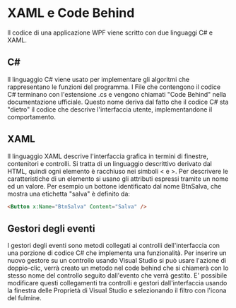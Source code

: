 # XAML e Code Behind

Il codice di una applicazione WPF viene scritto con due linguaggi C# e XAML.

## C#

Il linguaggio C# viene usato per implementare gli algoritmi che rappresentano le funzioni del programma. I File che contengono il codice C# terminano con l'estensione .cs e vengono chiamati "Code Behind" nella documentazione ufficiale. Questo nome deriva dal fatto che il codice C# sta "dietro" il codice che descrive l'interfaccia utente, implementandone il comportamento.

## XAML

Il linguaggio XAML descrive l'interfaccia grafica in termini di finestre, contenitori e controlli. Si tratta di un linguaggio descrittivo derivato dal HTML, quindi ogni elemento è racchiuso nei simboli < e >. Per descrivere le caratteristiche di un elemento si usano gli attributi espressi tramite un nome ed un valore.
Per esempio un bottone identificato dal nome BtnSalva, che mostra una etichetta "salva" è definito da:

``` html
<Button x:Name="BtnSalva" Content="Salva" />
```

## Gestori degli eventi

I gestori degli eventi sono metodi collegati ai controlli dell'interfaccia con una porzione di codice C# che implementa una funzionalità.
Per inserire un nuovo gestore su un controllo usando Visual Studio si può usare l'azione di doppio-clic, verrà creato un metodo nel code behind che si chiamerà con lo stesso nome del controllo seguito dall'evento che verrà gestito. E' possibile modificare questi collegamenti tra controlli e gestori dall'interfaccia usando la finestra delle Proprietà di Visual Studio e selezionando il filtro con l'icona del fulmine. 
